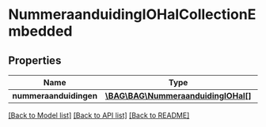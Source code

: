 # NummeraanduidingIOHalCollectionEmbedded

## Properties
Name | Type | Description | Notes
------------ | ------------- | ------------- | -------------
**nummeraanduidingen** | [**\BAG\BAG\NummeraanduidingIOHal[]**](NummeraanduidingIOHal.md) |  | [optional] 

[[Back to Model list]](../../README.md#documentation-for-models) [[Back to API list]](../../README.md#documentation-for-api-endpoints) [[Back to README]](../../README.md)

